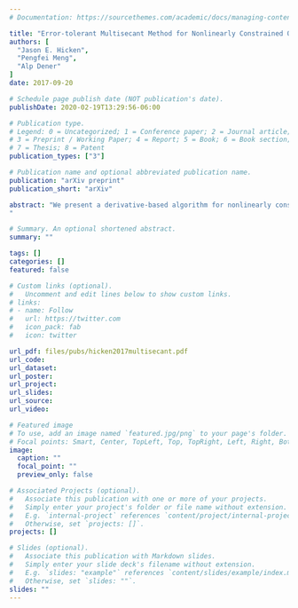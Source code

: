 ```yaml
---
# Documentation: https://sourcethemes.com/academic/docs/managing-content/

title: "Error-tolerant Multisecant Method for Nonlinearly Constrained Optimization"
authors: [
  "Jason E. Hicken",
  "Pengfei Meng",
  "Alp Dener"
]
date: 2017-09-20

# Schedule page publish date (NOT publication's date).
publishDate: 2020-02-19T13:29:56-06:00

# Publication type.
# Legend: 0 = Uncategorized; 1 = Conference paper; 2 = Journal article;
# 3 = Preprint / Working Paper; 4 = Report; 5 = Book; 6 = Book section;
# 7 = Thesis; 8 = Patent
publication_types: ["3"]

# Publication name and optional abbreviated publication name.
publication: "arXiv preprint"
publication_short: "arXiv"

abstract: "We present a derivative-based algorithm for nonlinearly constrained optimization problems that is tolerant of inaccuracies in the data. The algorithm solves a semi-smooth set of nonlinear equations that are equivalent to the first-order optimality conditions, and it is matrix-free in the sense that it does not require the explicit Lagrangian Hessian or Jacobian of the constraints. The solution method is quasi-Newton, but rather than approximating only the Hessian or constraint Jacobian, the Jacobian of the entire nonlinear set of equations is approximated using a multisecant method. We show how preconditioning can be incorporated into the multisecant update in order to improve the performance of the method. For nonconvex problems, we propose a simple modification of the secant conditions to regularize the Hessian. Numerical experiments suggest that the algorithm is a promising alternative to conventional gradient-based algorithms, particularly when errors are present in the data.
"

# Summary. An optional shortened abstract.
summary: ""

tags: []
categories: []
featured: false

# Custom links (optional).
#   Uncomment and edit lines below to show custom links.
# links:
# - name: Follow
#   url: https://twitter.com
#   icon_pack: fab
#   icon: twitter

url_pdf: files/pubs/hicken2017multisecant.pdf
url_code:
url_dataset:
url_poster:
url_project:
url_slides:
url_source:
url_video:

# Featured image
# To use, add an image named `featured.jpg/png` to your page's folder. 
# Focal points: Smart, Center, TopLeft, Top, TopRight, Left, Right, BottomLeft, Bottom, BottomRight.
image:
  caption: ""
  focal_point: ""
  preview_only: false

# Associated Projects (optional).
#   Associate this publication with one or more of your projects.
#   Simply enter your project's folder or file name without extension.
#   E.g. `internal-project` references `content/project/internal-project/index.md`.
#   Otherwise, set `projects: []`.
projects: []

# Slides (optional).
#   Associate this publication with Markdown slides.
#   Simply enter your slide deck's filename without extension.
#   E.g. `slides: "example"` references `content/slides/example/index.md`.
#   Otherwise, set `slides: ""`.
slides: ""
---
```

